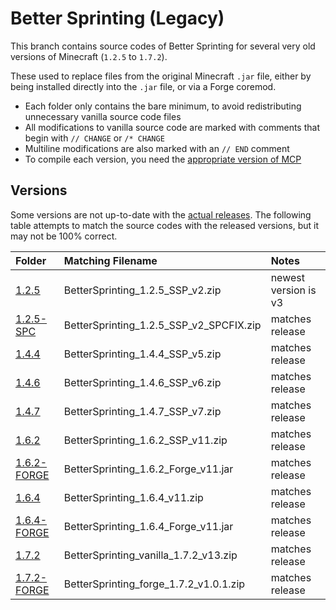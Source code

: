 # Better Sprinting (Legacy)

This branch contains source codes of Better Sprinting for several very old versions of Minecraft (`1.2.5` to `1.7.2`).

These used to replace files from the original Minecraft `.jar` file, either by being installed directly into the `.jar` file, or via a Forge coremod.

* Each folder only contains the bare minimum, to avoid redistributing unnecessary vanilla source code files
* All modifications to vanilla source code are marked with comments that begin with `// CHANGE` or `/* CHANGE`
* Multiline modifications are also marked with an `// END` comment
* To compile each version, you need the [appropriate version of MCP](https://minecraft.gamepedia.com/Programs_and_editors/Mod_Coder_Pack#History)

## Versions

Some versions are not up-to-date with the [actual releases](http://archive.chylex.com/files/mods/Better%20Sprinting/). The following table attempts to match the source codes with the released versions, but it may not be 100% correct.

| Folder | Matching Filename | Notes |
|:-------|:------------------|:------|
| [1.2.5](https://github.com/chylex/Better-Sprinting/tree/legacy/1.2.5) | BetterSprinting_1.2.5_SSP_v2.zip | newest version is v3 |
| [1.2.5-SPC](https://github.com/chylex/Better-Sprinting/tree/legacy/1.2.5-SPC) | BetterSprinting_1.2.5_SSP_v2_SPCFIX.zip | matches release |
| [1.4.4](https://github.com/chylex/Better-Sprinting/tree/legacy/1.4.4) | BetterSprinting_1.4.4_SSP_v5.zip | matches release |
| [1.4.6](https://github.com/chylex/Better-Sprinting/tree/legacy/1.4.6) | BetterSprinting_1.4.6_SSP_v6.zip | matches release |
| [1.4.7](https://github.com/chylex/Better-Sprinting/tree/legacy/1.4.7) | BetterSprinting_1.4.7_SSP_v7.zip | matches release |
| [1.6.2](https://github.com/chylex/Better-Sprinting/tree/legacy/1.6.2) | BetterSprinting_1.6.2_SSP_v11.zip | matches release |
| [1.6.2-FORGE](https://github.com/chylex/Better-Sprinting/tree/legacy/1.6.2-FORGE) | BetterSprinting_1.6.2_Forge_v11.jar | matches release |
| [1.6.4](https://github.com/chylex/Better-Sprinting/tree/legacy/1.6.4) | BetterSprinting_1.6.4_v11.zip | matches release |
| [1.6.4-FORGE](https://github.com/chylex/Better-Sprinting/tree/legacy/1.6.4-FORGE) | BetterSprinting_1.6.4_Forge_v11.jar | matches release |
| [1.7.2](https://github.com/chylex/Better-Sprinting/tree/legacy/1.7.2) | BetterSprinting_vanilla_1.7.2_v13.zip | matches release |
| [1.7.2-FORGE](https://github.com/chylex/Better-Sprinting/tree/legacy/1.7.2-FORGE;) | BetterSprinting_forge_1.7.2_v1.0.1.zip | matches release |
